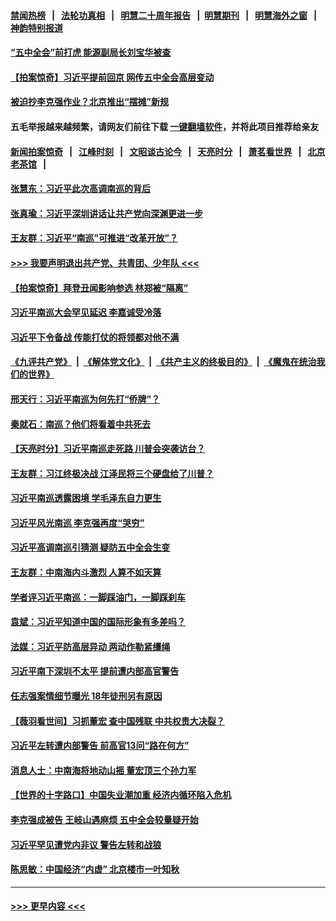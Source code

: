 #### [禁闻热榜](热点新闻.md?t=0)  &nbsp;&nbsp;|&nbsp;&nbsp; [法轮功真相](https://github.com/gfw-breaker/truth/blob/master/README.md?t=0) &nbsp;&nbsp;|&nbsp;&nbsp; [明慧二十周年报告](https://github.com/gfw-breaker/mh-reports/blob/master/README.md?t=0) &nbsp;&nbsp;|&nbsp;&nbsp;[明慧期刊](https://github.com/gfw-breaker/mh-qikan) &nbsp;&nbsp;|&nbsp;&nbsp; [明慧海外之窗](https://github.com/gfw-breaker/mh-news/blob/master/README.md?t=0) &nbsp;&nbsp;|&nbsp;&nbsp; [神韵特别报道](https://github.com/gfw-breaker/mh-news/blob/master/shenyun.md?t=0)
#### [“五中全会”前打虎 能源副局长刘宝华被查](../pages/prog1138/a102965292.md?t=10180802) 
#### [【拍案惊奇】习近平提前回京 网传五中全会高层变动](../pages/prog1138/a102965186.md?t=10180802) 
#### [被迫抄李克强作业？北京推出“摆摊”新规](../pages/prog1138/a102965080.md?t=10180802) 
#### 五毛举报越来越频繁，请网友们前往下载 [一键翻墙软件](https://github.com/gfw-breaker/ssr-accounts)，并将此项目推荐给亲友
#### [新闻拍案惊奇](https://github.com/gfw-breaker/banned-news1/blob/master/pages/link4.md) &nbsp;&nbsp;|&nbsp;&nbsp; [江峰时刻](https://github.com/gfw-breaker/banned-news1/blob/master/pages/link4.md) &nbsp;&nbsp;|&nbsp;&nbsp; [文昭谈古论今](https://github.com/gfw-breaker/banned-news1/blob/master/pages/link4.md) &nbsp;&nbsp;|&nbsp;&nbsp; [天亮时分](https://github.com/gfw-breaker/banned-news1/blob/master/pages/link4.md) &nbsp;&nbsp;|&nbsp;&nbsp; [萧茗看世界](https://github.com/gfw-breaker/banned-news1/blob/master/pages/link4.md) &nbsp;&nbsp;|&nbsp;&nbsp; [北京老茶馆](https://github.com/gfw-breaker/banned-news1/blob/master/pages/link4.md) &nbsp;&nbsp;|&nbsp;&nbsp; 
#### [张慧东：习近平此次高调南巡的背后](../pages/prog1138/a102964079.md?t=10180802) 
#### [张真瑜：习近平深圳讲话让共产党向深渊更进一步](../pages/prog1138/a102964076.md?t=10180802) 
#### [王友群：习近平“南巡”可推进“改革开放”？](../pages/prog1138/a102963672.md?t=10180802) 
#### [>>> 我要声明退出共产党、共青团、少年队 <<<](https://github.com/begood0513/goodnews/blob/master/quit/letter.md) 
#### [【拍案惊奇】拜登丑闻影响参选 林郑被“隔离”](../pages/prog1138/a102963612.md?t=10180802) 
#### [习近平南巡大会罕见延迟 李嘉诚受冷落](../pages/prog1138/a102963530.md?t=10180802) 
#### [习近平下令备战 传能打仗的将领都对他不满](../pages/prog1138/a102963466.md?t=10180802) 
#### [《九评共产党》](https://github.com/begood0513/9ping.md/blob/master/README.md) &nbsp;|&nbsp; [《解体党文化》](../../../../jtdwh.md/blob/master/README.md)  &nbsp;|&nbsp; [《共产主义的终极目的》](../../../../gczydzjmd.md/blob/master/README.md) &nbsp;|&nbsp; [《魔鬼在统治我们的世界》](../../../../mgztzwmdsj.md/blob/master/README.md) 
#### [邢天行：习近平南巡为何先打“侨牌”？](../pages/prog1138/a102963295.md?t=10180802) 
#### [秦就石：南巡？他们将看着中共死去](../pages/prog1138/a102963290.md?t=10180802) 
#### [【天亮时分】习近平南巡走死路 川普会突袭访台？](../pages/prog1138/a102962815.md?t=10180802) 
#### [王友群：习江终极决战 江泽民将三个硬盘给了川普？](../pages/prog1138/a102962782.md?t=10180802) 
#### [习近平南巡透露困境 学毛泽东自力更生](../pages/prog1138/a102962748.md?t=10180802) 
#### [习近平风光南巡 李克强再度“哭穷”](../pages/prog1138/a102962735.md?t=10180802) 
#### [习近平高调南巡引猜测 疑防五中全会生变](../pages/prog1138/a102962264.md?t=10180802) 
#### [王友群：中南海内斗激烈 人算不如天算](../pages/prog1138/a102962212.md?t=10180802) 
#### [学者评习近平南巡：一脚踩油门，一脚踩刹车](../pages/prog1138/a102962022.md?t=10180802) 
#### [袁斌：习近平知道中国的国际形象有多差吗？](../pages/prog1138/a102961513.md?t=10180802) 
#### [法媒：习近平防高层异动 两动作勒紧缰绳](../pages/prog1138/a102961337.md?t=10180802) 
#### [习近平南下深圳不太平 提前遭内部高官警告](../pages/prog1138/a102961286.md?t=10180802) 
#### [任志强案情细节曝光 18年徒刑另有原因](../pages/prog1138/a102961252.md?t=10180802) 
#### [【薇羽看世间】习抓董宏 查中国残联 中共权贵大决裂？](../pages/prog1138/a102960993.md?t=10180802) 
#### [习近平左转遭内部警告 前高官13问“路在何方”](../pages/prog1138/a102960810.md?t=10180802) 
#### [消息人士：中南海将地动山摇 董宏顶三个孙力军](../pages/prog1138/a102960342.md?t=10180802) 
#### [【世界的十字路口】中国失业潮加重 经济内循环陷入危机](../pages/prog1138/a102960456.md?t=10180802) 
#### [李克强成被告 王岐山遇麻烦 五中全会较量疑开始](../pages/prog1138/a102960140.md?t=10180802) 
#### [习近平罕见遭党内非议 警告左转和战狼](../pages/prog1138/a102960077.md?t=10180802) 
#### [陈思敏：中国经济“内虚” 北京楼市一叶知秋](../pages/prog1138/a102959736.md?t=10180802) 

----
#### [ >>> 更早内容 <<< ](../indexes/prog1138-earlier.md)
